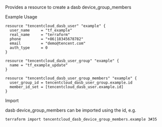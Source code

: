 Provides a resource to create a dasb device_group_members

Example Usage

```hcl
resource "tencentcloud_dasb_user" "example" {
  user_name     = "tf_example"
  real_name     = "terraform"
  phone         = "+86|18345678782"
  email         = "demo@tencent.com"
  auth_type     = 0
}

resource "tencentcloud_dasb_user_group" "example" {
  name = "tf_example_update"
}

resource "tencentcloud_dasb_user_group_members" "example" {
  user_group_id = tencentcloud_dasb_user_group.example.id
  member_id_set = [tencentcloud_dasb_user.example.id]
}
```

Import

dasb device_group_members can be imported using the id, e.g.

```
terraform import tencentcloud_dasb_device_group_members.example 3#35
```